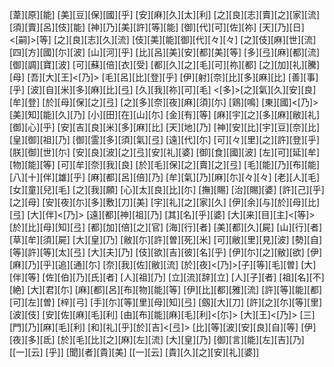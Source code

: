 [葦][原][能] [美][豆][保][國][乎] [安][麻][久][太][利] [之][良][志][賣][之][家][流] [須][賣][呂][伎][能] [神][乃][美][許][等][能] [御][代][可][佐][祢] [天][乃][日]<[嗣]>[等] [之][良][志][久][流] [伎][美][能][御][代][々][々] [之][伎][麻][世][流] [四][方][國][尓][波] [山][河][乎] [比][呂][美][安][都][美][等] [多][弖][麻][都][流] [御][調][寶][波] [可][蘇][倍][衣][受] [都][久][之][毛][可][祢][都] [之][加][礼][騰][母] [吾][大][王]<[乃]> [毛][呂][比][登][乎] [伊][射][奈][比][多][麻][比] [善][事][乎] [波][自][米][多][麻][比][弖] [久][我][祢][可][毛] <[多]>[之][氣][久][安][良][牟][登] [於][母][保][之][弖] [之][多][奈][夜][麻][須][尓] [鶏][鳴] [東][國]<[乃]> [美][知][能][久][乃] [小][田][在][山][尓] [金][有][等] [麻][宇][之][多][麻][敝][礼] [御][心][乎] [安][吉][良][米][多][麻][比] [天][地][乃] [神][安][比][宇][豆][奈][比] [皇][御][祖][乃] [御][霊][多][須][氣][弖] [遠][代][尓] [可][々][里][之][許][登][乎] [朕][御][世][尓] [安][良][波][之][弖][安][礼][婆] [御][食][國][波] [左][可][延][牟][物][能][等] [可][牟][奈][我][良] [於][毛][保][之][賣][之][弖] [毛][能][乃][布][能] [八][十][伴][雄][乎] [麻][都][呂][倍][乃] [牟][氣][乃][麻][尓][々][々] [老][人][毛] [女][童][兒][毛] [之][我][願] [心][太][良][比][尓] [撫][賜] [治][賜][婆] [許][己][乎][之][母] [安][夜][尓][多][敷][刀][美] [宇][礼][之][家][久] [伊][余][与][於][母][比][弖] [大][伴]<[乃]> [遠][都][神][祖][乃] [其][名][乎][婆] [大][来][目][主]<[等]> [於][比][母][知][弖] [都][加][倍][之][官] [海][行][者] [美][都][久][屍] [山][行][者] [草][牟][須][屍] [大][皇][乃] [敝][尓][許][曽][死][米] [可][敝][里][見][波] [勢][自][等][許][等][太][弖] [大][夫][乃] [伎][欲][吉][彼][名][乎] [伊][尓][之][敝][欲] [伊][麻][乃][乎][追][通][尓] [奈][我][佐][敝][流] [於][夜]<[乃]>[子][等][毛][曽] [大][伴][等] [佐][伯][乃][氏][者] [人][祖][乃] [立][流][辞][立] [人][子][者] [祖][名][不][絶] [大][君][尓] [麻][都][呂][布][物][能][等] [伊][比][都][雅][流] [許][等][能][都][可][左][曽] [梓][弓] [手][尓][等][里][母][知][弖] [劔][大][刀] [許][之][尓][等][里][波][伎] [安][佐][麻][毛][利] [由][布][能][麻][毛][利]<[尓]> [大][王]<[乃]> [三][門][乃][麻][毛][利] [和][礼][乎][於][吉]<[弖]> [比][等][波][安][良][自][等] [伊][夜][多][氐] [於][毛][比][之][麻][左][流] [大][皇][乃] [御][言][能][左][吉][乃] [[一][云] [乎]] [聞][者][貴][美] [[一][云] [貴][久][之][安][礼][婆]]
